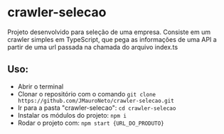 # crawler-selecao  

Projeto desenvolvido para seleção de uma empresa. Consiste em um crawler simples em TypeScript, que pega as informações de uma API a partir de uma url passada na chamada do arquivo index.ts

## Uso:
- Abrir o terminal
- Clonar o repositório com o comando `git clone https://github.com/JMauroNeto/crawler-selecao.git`
- Ir para a pasta "crawler-selecao": `cd crawler-selecao`
- Instalar os módulos do projeto: `npm i`
- Rodar o projeto com: `npm start {URL_DO_PRODUTO}`

